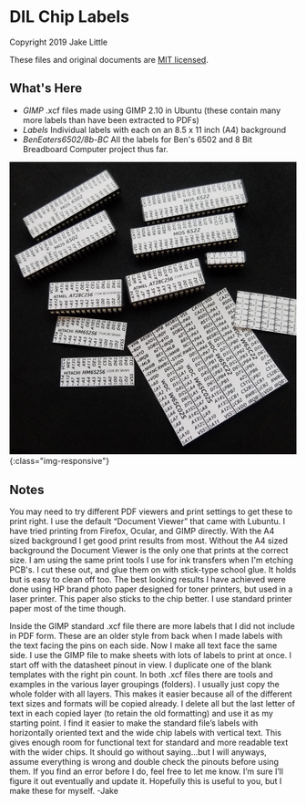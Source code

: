 # DIL Chip Labels

Copyright 2019 Jake Little

These files and original documents are [MIT licensed](http://en.wikipedia.org/wiki/MIT_License).

## What's Here
 - *GIMP*   .xcf files made using GIMP 2.10 in Ubuntu (these contain many more labels than have been extracted to PDFs)
 - *Labels*   Individual labels with each on an 8.5 x 11 inch (A4) background
 - *BenEaters6502/8b-BC*   All the labels for Ben's 6502 and 8 Bit Breadboard Computer project thus far.
 
 ![test image size](https://raw.githubusercontent.com/Upcycle-Electronics/ChipLabels/master/example-labels.jpg){:class="img-responsive"}

## Notes 

 You may need to try different PDF viewers and print settings to get these to print right. I use the default “Document Viewer” that came with Lubuntu. I have tried printing from Firefox, Ocular, and GIMP directly. With the A4 sized background I get good print results from most. Without the A4 sized background the Document Viewer is the only one that prints at the correct size. I am using the same print tools I use for ink transfers when I'm etching PCB's.
  I cut these out, and glue them on with stick-type school glue. It holds but is easy to clean off too. The best looking results I have achieved were done using HP brand photo paper designed for toner printers, but used in a laser printer. This paper also sticks to the chip better. I use standard printer paper most of the time though.

 Inside the GIMP  standard .xcf file there are more labels that I did not include in PDF form. These are an older style from back when I made labels with the text facing the pins on each side. Now I make all text face the same side.
  I use the GIMP file to make sheets with lots of labels to print at once. I start off with the datasheet pinout in view. I duplicate one of the blank templates with the right pin count. In both .xcf files there are tools and examples in the various layer groupings (folders). I usually just copy the whole folder with all layers. This makes it easier because all of the different text sizes and formats will be copied already. I delete all but the last letter of text in each copied layer (to retain the old formatting) and use it as my starting point. I find it easier to make the standard file’s labels with horizontally oriented text and the wide chip labels with vertical text. This gives enough room for functional text for standard and more readable text with the wider chips.
  It should go without saying...but I will anyways, assume everything is wrong and double check the pinouts before using them. If you find an error before I do, feel free to let me know. I’m sure I’ll figure it out eventually and update it. Hopefully this is useful to you, but I make these for myself.
-Jake
